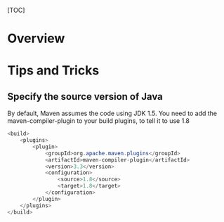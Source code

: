 [TOC]

# Overview

# Tips and Tricks

## Specify the source version of Java

By default, Maven assumes the code using JDK 1.5. You need to add the
maven-compiler-plugin to your build plugins, to tell it to use 1.8

```java
<build>
    <plugins>
        <plugin>
            <groupId>org.apache.maven.plugins</groupId>
            <artifactId>maven-compiler-plugin</artifactId>
            <version>3.3</version>
            <configuration>
                <source>1.8</source>
                <target>1.8</target>
            </configuration>
        </plugin>
    </plugins>
</build>
```
